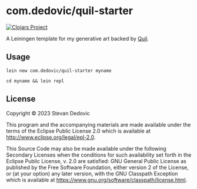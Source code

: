 # com.dedovic/quil-starter
[![Clojars Project](https://img.shields.io/clojars/v/com.dedovic/lein-template.quil-starter.svg)](https://clojars.org/com.dedovic/lein-template.quil-starter)

A Leiningen template for my generative art backed by [Quil](http://quil.info).

## Usage

```
lein new com.dedovic/quil-starter myname

cd myname && lein repl
```

## License

Copyright © 2023 Stevan Dedovic

This program and the accompanying materials are made available under the
terms of the Eclipse Public License 2.0 which is available at
http://www.eclipse.org/legal/epl-2.0.

This Source Code may also be made available under the following Secondary
Licenses when the conditions for such availability set forth in the Eclipse
Public License, v. 2.0 are satisfied: GNU General Public License as published by
the Free Software Foundation, either version 2 of the License, or (at your
option) any later version, with the GNU Classpath Exception which is available
at https://www.gnu.org/software/classpath/license.html.
